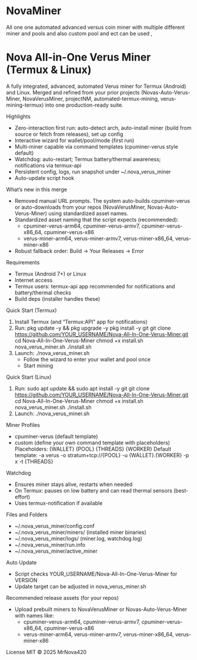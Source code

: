 # NovaMiner
All one one automated advanced versus coin miner with multiple different miner and pools and also custom pool and ect can be used ,


# Nova All-in-One Verus Miner (Termux & Linux)

A fully integrated, advanced, automated Verus miner for Termux (Android) and Linux. Merged and refined from your prior projects (Novas-Auto-Verus-Miner, NovaVerusMiner, projectNM, automated-termux-mining, verus-mining-termux) into one production-ready suite.

Highlights
- Zero-interaction first run: auto-detect arch, auto-install miner (build from source or fetch from releases), set up config
- Interactive wizard for wallet/pool/mode (first run)
- Multi-miner capable via command templates (cpuminer-verus style default)
- Watchdog: auto-restart; Termux battery/thermal awareness; notifications via termux-api
- Persistent config, logs, run snapshot under ~/.nova_verus_miner
- Auto-update script hook

What’s new in this merge
- Removed manual URL prompts. The system auto-builds cpuminer-verus or auto-downloads from your repos (NovaVerusMiner, Novas-Auto-Verus-Miner) using standardized asset names.
- Standardized asset naming that the script expects (recommended):
  - cpuminer-verus-arm64, cpuminer-verus-armv7, cpuminer-verus-x86_64, cpuminer-verus-x86
  - verus-miner-arm64, verus-miner-armv7, verus-miner-x86_64, verus-miner-x86
- Robust fallback order: Build → Your Releases → Error

Requirements
- Termux (Android 7+) or Linux
- Internet access
- Termux users: termux-api app recommended for notifications and battery/thermal checks
- Build deps (installer handles these)

Quick Start (Termux)
1) Install Termux (and “Termux:API” app for notifications)
2) Run:
   pkg update -y && pkg upgrade -y
   pkg install -y git
   git clone https://github.com/YOUR_USERNAME/Nova-All-In-One-Verus-Miner.git
   cd Nova-All-In-One-Verus-Miner
   chmod +x install.sh nova_verus_miner.sh
   ./install.sh
3) Launch:
   ./nova_verus_miner.sh
   - Follow the wizard to enter your wallet and pool once
   - Start mining

Quick Start (Linux)
1) Run:
   sudo apt update && sudo apt install -y git
   git clone https://github.com/YOUR_USERNAME/Nova-All-In-One-Verus-Miner.git
   cd Nova-All-In-One-Verus-Miner
   chmod +x install.sh nova_verus_miner.sh
   ./install.sh
2) Launch:
   ./nova_verus_miner.sh

Miner Profiles
- cpuminer-verus (default template)
- custom (define your own command template with placeholders)
Placeholders: {WALLET} {POOL} {THREADS} {WORKER}
Default template:
  -a verus -o stratum+tcp://{POOL} -u {WALLET}.{WORKER} -p x -t {THREADS}

Watchdog
- Ensures miner stays alive, restarts when needed
- On Termux: pauses on low battery and can read thermal sensors (best-effort)
- Uses termux-notification if available

Files and Folders
- ~/.nova_verus_miner/config.conf
- ~/.nova_verus_miner/miners/ (installed miner binaries)
- ~/.nova_verus_miner/logs/ (miner.log, watchdog.log)
- ~/.nova_verus_miner/run.info
- ~/.nova_verus_miner/active_miner

Auto Update
- Script checks YOUR_USERNAME/Nova-All-In-One-Verus-Miner for VERSION
- Update target can be adjusted in nova_verus_miner.sh

Recommended release assets (for your repos)
- Upload prebuilt miners to NovaVerusMiner or Novas-Auto-Verus-Miner with names like:
  - cpuminer-verus-arm64, cpuminer-verus-armv7, cpuminer-verus-x86_64, cpuminer-verus-x86
  - verus-miner-arm64, verus-miner-armv7, verus-miner-x86_64, verus-miner-x86

License
MIT © 2025 MrNova420
